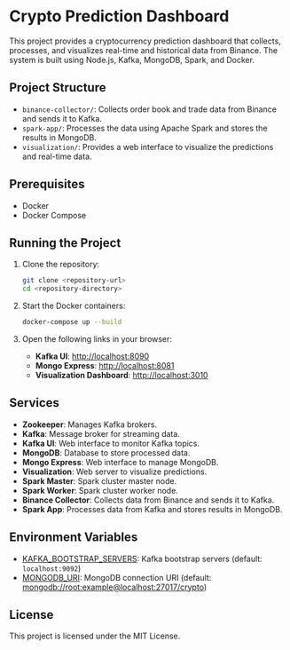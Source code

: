 # Crypto Prediction Dashboard

This project provides a cryptocurrency prediction dashboard that collects, processes, and visualizes real-time and historical data from Binance. The system is built using Node.js, Kafka, MongoDB, Spark, and Docker.

## Project Structure

- `binance-collector/`: Collects order book and trade data from Binance and sends it to Kafka.
- `spark-app/`: Processes the data using Apache Spark and stores the results in MongoDB.
- `visualization/`: Provides a web interface to visualize the predictions and real-time data.

## Prerequisites

- Docker
- Docker Compose

## Running the Project

1. Clone the repository:
    ```sh
    git clone <repository-url>
    cd <repository-directory>
    ```

2. Start the Docker containers:
    ```sh
    docker-compose up --build
    ```

3. Open the following links in your browser:

    - **Kafka UI**: [http://localhost:8090](http://localhost:8090)
    - **Mongo Express**: [http://localhost:8081](http://localhost:8081)
    - **Visualization Dashboard**: [http://localhost:3010](http://localhost:3010)

## Services

- **Zookeeper**: Manages Kafka brokers.
- **Kafka**: Message broker for streaming data.
- **Kafka UI**: Web interface to monitor Kafka topics.
- **MongoDB**: Database to store processed data.
- **Mongo Express**: Web interface to manage MongoDB.
- **Visualization**: Web server to visualize predictions.
- **Spark Master**: Spark cluster master node.
- **Spark Worker**: Spark cluster worker node.
- **Binance Collector**: Collects data from Binance and sends it to Kafka.
- **Spark App**: Processes data from Kafka and stores results in MongoDB.

## Environment Variables

- [KAFKA_BOOTSTRAP_SERVERS](http://_vscodecontentref_/1): Kafka bootstrap servers (default: `localhost:9092`)
- [MONGODB_URI](http://_vscodecontentref_/2): MongoDB connection URI (default: [mongodb://root:example@localhost:27017/crypto](http://_vscodecontentref_/3))

## License

This project is licensed under the MIT License.